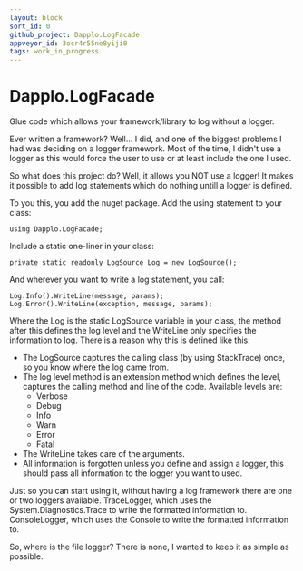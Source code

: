 ```yaml
---
layout: block
sort_id: 0
github_project: Dapplo.LogFacade
appveyor_id: 3ocr4r55ne8yiji0
tags: work_in_progress
---
```


# Dapplo.LogFacade
Glue code which allows your framework/library to log without a logger.

Ever written a framework? Well... I did, and one of the biggest problems I had was deciding on a logger framework.
Most of the time, I didn't use a logger as this would force the user to use or at least include the one I used.

So what does this project do? Well, it allows you NOT use a logger!
It makes it possible to add log statements which do nothing untill a logger is defined.

To you this, you add the nuget package.
Add the using statement to your class:
```
using Dapplo.LogFacade;
```

Include a static one-liner in your class:
```
private static readonly LogSource Log = new LogSource();
```

And wherever you want to write a log statement, you call:
```
Log.Info().WriteLine(message, params);
Log.Error().WriteLine(exception, message, params);
```

Where the Log is the static LogSource variable in your class, the method after this defines the log level and the WriteLine only specifies the information to log. There is a reason why this is defined like this:
- The LogSource captures the calling class (by using StackTrace) once, so you know where the log came from.
- The log level method is an extension method which defines the level, captures the calling method and line of the code. Available levels are:
  - Verbose
  - Debug
  - Info
  - Warn
  - Error
  - Fatal
- The WriteLine takes care of the arguments.
- All information is forgotten unless you define and assign a logger, this should pass all information to the logger you want to used.

Just so you can start using it, without having a log framework there are one or two loggers available.
TraceLogger, which uses the System.Diagnostics.Trace to write the formatted information to.
ConsoleLogger, which uses the Console to write the formatted information to.

So, where is the file logger? There is none, I wanted to keep it as simple as possible.
